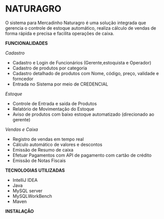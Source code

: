# NATURAGRO
O sistema para Mercadinho Naturagro é uma solução integrada que gerencia o controle de estoque automático, realiza cálculo de vendas de  forma rápida e precisa e facilita operações de caixa.
 
__FUNCIONALIDADES__

_Cadastro_
* Cadastro e Login de Funcionários (Gerente,estoquista e Operador)
* Cadastro de produtos por categoria
* Cadastro detalhado de produtos com Nome, código, preço, validade e forncedor
* Entrada no Sistema por meio de CREDENCIAL


_Estoque_
* Controle de Entrada e saída de Produtos
* Relatório de Movimentação do Estoque
* Aviso de produtos com baixo estoque automatizado (direcionado ao gerente)
  
_Vendas e Caixa_
* Registro de vendas em tempo real
* Cálculo automático de valores e descontos
* Emissão de Resumo de caixa
* Efetuar Pagamentos com API de pagamento com cartão de crédito
* Emissão de Notas Fiscais



__TECNOLOGIAS UTILIZADAS__
* IntelliJ IDEA 
* Java
* MySQL server
* MySQLWorkBench
* Maven

__INSTALAÇÃO__




